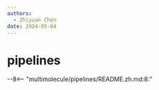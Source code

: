 ```yaml
---
authors:
  - Zhiyuan Chen
date: 2024-05-04
---
```


# pipelines

--8<-- "multimolecule/pipelines/README.zh.md:8:"

